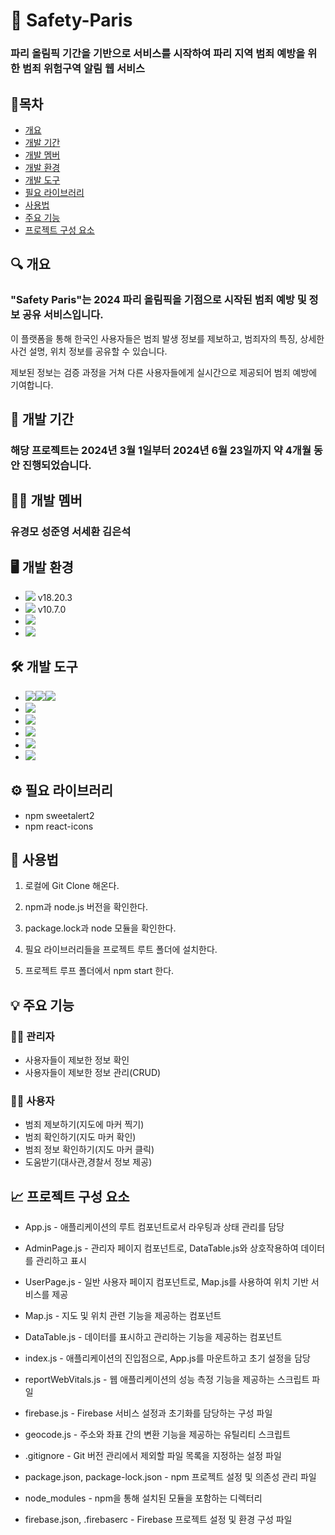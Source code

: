 # 🚨 Safety-Paris

### 파리 올림픽 기간을 기반으로 서비스를 시작하여 파리 지역 범죄 예방을 위한 범죄 위험구역 알림 웹 서비스

## 📌목차

- [개요](#-개요)
- [개발 기간](#-개발-기간)
- [개발 멤버](#-개발-멤버)
- [개발 환경](#-개발-환경)
- [개발 도구](#-개발-도구)
- [필요 라이브러리](#-필요-라이브러리)
- [사용법](#-사용법)
- [주요 기능](#-주요-기능)
- [프로젝트 구성 요소](#-프로젝트-구성-요소)

## 🔍 개요

### "Safety Paris"는 2024 파리 올림픽을 기점으로 시작된 범죄 예방 및 정보 공유 서비스입니다.

이 플랫폼을 통해 한국인 사용자들은 범죄 발생 정보를 제보하고, 범죄자의 특징, 상세한 사건 설명, 위치 정보를 공유할 수 있습니다.

제보된 정보는 검증 과정을 거쳐 다른 사용자들에게 실시간으로 제공되어 범죄 예방에 기여합니다.

## 📆 개발 기간

### 해당 프로젝트는 2024년 3월 1일부터 2024년 6월 23일까지 약 4개월 동안 진행되었습니다.

## 👨‍💻 개발 멤버

### 유경모 성준영 서세환 김은석

## 🖥 개발 환경

- <img src="https://img.shields.io/badge/Node.js-%23339933?style=for-the-badge&logo=node.js&logoColor=white"> v18.20.3
- <img src="https://img.shields.io/badge/npm-%23CB3837?style=for-the-badge&logo=npm&logoColor=white"> v10.7.0
- <img src="https://img.shields.io/badge/Visual_Studio_Code-%23007ACC?style=for-the-badge&logo=visual-studio-code&logoColor=white">
- <img src="https://img.shields.io/badge/Google_Chrome-%234285F4?style=for-the-badge&logo=google-chrome&logoColor=white">

## 🛠 개발 도구

- <img src="https://img.shields.io/badge/HTML-%23E34F26?style=for-the-badge&logo=html5&logoColor=white"><img src="https://img.shields.io/badge/CSS-%231572B6?style=for-the-badge&logo=css3&logoColor=white"><img src="https://img.shields.io/badge/JS-%23F7DF1E?style=for-the-badge&logo=javascript&logoColor=black">
- <img src="https://img.shields.io/badge/React-%2361DAFB?style=for-the-badge&logo=React&logoColor=white">
- <img src="https://img.shields.io/badge/Firebase-%23039BE5?style=for-the-badge&logo=firebase">
- <img src="https://img.shields.io/badge/Google_Maps_API-%234285F4?style=for-the-badge&logo=google-maps&logoColor=white">
- <img src="https://img.shields.io/badge/Geolocation_API-%23424242?style=for-the-badge&logo=javascript&logoColor=white">
- <img src="https://img.shields.io/badge/github-%23121011.svg?style=for-the-badge&logo=github&logoColor=white">

## ⚙️ 필요 라이브러리

- npm sweetalert2
- npm react-icons

## 📑 사용법

1. 로컬에 Git Clone 해온다.

2. npm과 node.js 버전을 확인한다.

3. package.lock과 node 모듈을 확인한다.

4. 필요 라이브러리들을 프로젝트 루트 폴더에 설치한다.

5. 프로젝트 루프 폴더에서 npm start 한다.

## 💡 주요 기능

### 👮‍♀️ 관리자

- 사용자들이 제보한 정보 확인
- 사용자들이 제보한 정보 관리(CRUD)

### 👨‍💼 사용자

- 범죄 제보하기(지도에 마커 찍기)
- 범죄 확인하기(지도 마커 확인)
- 범죄 정보 확인하기(지도 마커 클릭)
- 도움받기(대사관,경찰서 정보 제공)

## 📈 프로젝트 구성 요소

- App.js - 애플리케이션의 루트 컴포넌트로서 라우팅과 상태 관리를 담당

- AdminPage.js - 관리자 페이지 컴포넌트로, DataTable.js와 상호작용하여 데이터를 관리하고 표시

- UserPage.js - 일반 사용자 페이지 컴포넌트로, Map.js를 사용하여 위치 기반 서비스를 제공

- Map.js - 지도 및 위치 관련 기능을 제공하는 컴포넌트

- DataTable.js - 데이터를 표시하고 관리하는 기능을 제공하는 컴포넌트

- index.js - 애플리케이션의 진입점으로, App.js를 마운트하고 초기 설정을 담당

- reportWebVitals.js - 웹 애플리케이션의 성능 측정 기능을 제공하는 스크립트 파일

- firebase.js - Firebase 서비스 설정과 초기화를 담당하는 구성 파일

- geocode.js - 주소와 좌표 간의 변환 기능을 제공하는 유틸리티 스크립트

- .gitignore - Git 버전 관리에서 제외할 파일 목록을 지정하는 설정 파일

- package.json, package-lock.json - npm 프로젝트 설정 및 의존성 관리 파일

- node_modules - npm을 통해 설치된 모듈을 포함하는 디렉터리

- firebase.json, .firebaserc - Firebase 프로젝트 설정 및 환경 구성 파일
